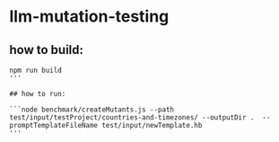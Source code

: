 # llm-mutation-testing

## how to build:

```
npm run build
'''

## how to run:

```node benchmark/createMutants.js --path test/input/testProject/countries-and-timezones/ --outputDir .  --promptTemplateFileName test/input/newTemplate.hb
'''

